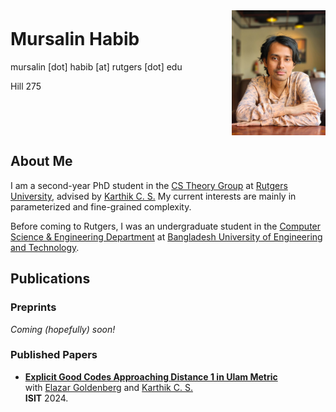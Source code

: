 <head>
    <!--<link rel="stylesheet" type="text/css" href="/styles.css">-->
    <title>Mursalin Habib</title>
    <!-- <script>
        window.onload = function() {
            document.body.style.fontFamily = "'Palatino Linotype', serif";
        };
    </script> -->
</head>

<style>
    .header-section {
        display: flex;
        justify-content: space-between; /* this spaces the details and photo apart */
        align-items: flex-start; /* aligns items to the top */
    }

    .profile-photo {
        width: 150px; /* or your desired width */
        margin-left: 20px; /* some space between the details and the photo */
    }

    .details {
        /* If you want to push the name down a little, use margin-top with a smaller value like 10px or 20px */
        margin-top: -10px;
    }
</style>

<div class="header-section">
    <div class="details">
        <h1>Mursalin Habib</h1>
        mursalin [dot] habib [at] rutgers [dot] edu
        <!-- Uncomment the below line when you have your room number -->
        <p>Hill 275</p>
    </div>
    <img src="/files/website-photo.jpg" alt="Mursalin Habib" class="profile-photo">
</div>

## About Me

I am a second-year PhD student in the [CS Theory Group](https://theory.cs.rutgers.edu/) at [Rutgers University](https://www.rutgers.edu/), advised by [Karthik C. S.](http://karthikcs.org/) My current interests are mainly in parameterized and fine-grained complexity.

Before coming to Rutgers, I was an undergraduate student in the [Computer Science & Engineering Department](https://cse.buet.ac.bd/) at [Bangladesh University of Engineering and Technology](https://www.buet.ac.bd/).


## Publications



### Preprints
_Coming (hopefully) soon!_


### Published Papers
- **[Explicit Good Codes Approaching Distance 1 in Ulam Metric](https://arxiv.org/abs/2401.17235)**
  <br>with [Elazar Goldenberg](https://sites.google.com/site/elazargoldenberg/home) and [Karthik C. S.](https://cskarthikcs.github.io/)
  <br>**ISIT** 2024.




